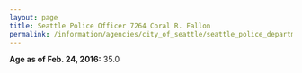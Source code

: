 ```yaml
---
layout: page
title: Seattle Police Officer 7264 Coral R. Fallon
permalink: /information/agencies/city_of_seattle/seattle_police_department/copbook/7264/
---
```


**Age as of Feb. 24, 2016:** 35.0
